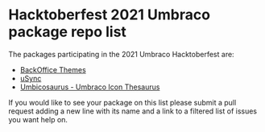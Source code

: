 # Hacktoberfest 2021 Umbraco package repo list

The packages participating in the 2021 Umbraco Hacktoberfest are:

- [BackOffice Themes](https://github.com/KevinJump/Our.Umbraco.BackOfficeThemes/issues?q=is%3Aissue+is%3Aopen+label%3A%22help+wanted%22)
- [uSync](https://github.com/KevinJump/uSync/issues?q=is%3Aissue+is%3Aopen+label%3A%22help+wanted%22)
- [Umbicosaurus - Umbraco Icon Thesaurus](https://github.com/glombek/umbicosaurus/issues/1)


If you would like to see your package on this list please submit a pull request adding a new line with its name and a link to a filtered list of issues you want help on. 
